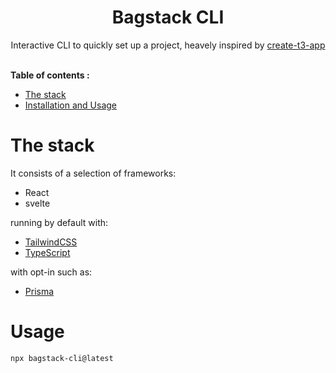 <h1 align="center"> Bagstack CLI </h1>
<div align="center">

Interactive CLI to quickly set up a project, heavely inspired by <a href="https://github.com/t3-oss/create-t3-app">create-t3-app</a>

</div>  
<div align="center">
<br/>

</div>

<summary><b> Table of contents :</b></summary>
 
* <a href="#info">The stack</a> 
* <a href="#usage">Installation and Usage</a>

<div id='info'>

# The stack

It consists of a selection of frameworks:

- React
- svelte

running by default with:

- [TailwindCSS](https://tailwindcss.com)
- [TypeScript](https://typescriptlang.org)

with opt-in such as:

- [Prisma](https://prisma.io)

</div>

<div id="usage">

# Usage

```bash
npx bagstack-cli@latest
```
